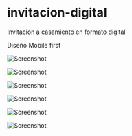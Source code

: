 # invitacion-digital
Invitacion a casamiento en formato digital

Diseño Mobile first

![Screenshot](mockupVA.jpg) 

![Screenshot](mockupVA2.jpg)

![Screenshot](mockupVA3.jpg) 

![Screenshot](mockupVA4.jpg)

![Screenshot](mockupVA5.jpg)

![Screenshot](mockupVA6.jpg)
